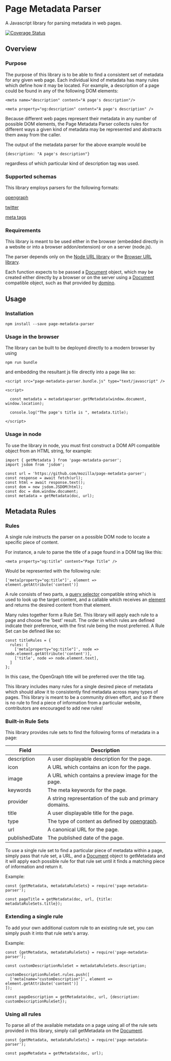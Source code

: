 # Page Metadata Parser
A Javascript library for parsing metadata in web pages.

[![Coverage Status](https://coveralls.io/repos/github/mozilla/page-metadata-parser/badge.svg?branch=master)](https://coveralls.io/github/mozilla/page-metadata-parser?branch=master)

## Overview

### Purpose

The purpose of this library is to be able to find a consistent set of metadata for any given web page.  Each individual kind of metadata has many rules which define how it may be located.  For example, a description of a page could be found in any of the following DOM elements:

    <meta name="description" content="A page's description"/>

    <meta property="og:description" content="A page's description" />

Because different web pages represent their metadata in any number of possible DOM elements, the Page Metadata Parser collects rules for different ways a given kind of metadata may be represented and abstracts them away from the caller.

The output of the metadata parser for the above example would be

    {description: "A page's description"}

regardless of which particular kind of description tag was used.

### Supported schemas

This library employs parsers for the following formats:

[opengraph](http://ogp.me/)

[twitter](https://dev.twitter.com/cards/markup)

[meta tags](https://developer.mozilla.org/en/docs/Web/HTML/Element/meta)

### Requirements

This library is meant to be used either in the browser (embedded directly in a website or into a browser addon/extension) or on a server (node.js).

The parser depends only on the [Node URL library](https://nodejs.org/api/url.html) or the [Browser URL library](https://developer.mozilla.org/en-US/docs/Web/API/Document/URL). 

Each function expects to be passed a [Document](https://developer.mozilla.org/en-US/docs/Web/API/Document) object, which may be created either directly by a browser or on the server using a [Document](https://developer.mozilla.org/en-US/docs/Web/API/Document) compatible object, such as that provided by [domino](https://github.com/fgnass/domino).

## Usage

### Installation

    npm install --save page-metadata-parser

### Usage in the browser

The library can be built to be deployed directly to a modern browser by using

    npm run bundle

and embedding the resultant js file directly into a page like so:

    <script src="page-metadata-parser.bundle.js" type="text/javascript" />

    <script>

      const metadata = metadataparser.getMetadata(window.document, window.location);

      console.log("The page's title is ", metadata.title);

    </script>

### Usage in node

To use the library in node, you must first construct a DOM API compatible object from an HTML string, for example:

    import { getMetadata } from 'page-metadata-parser';
    import jsdom from 'jsdom';

    const url = 'https://github.com/mozilla/page-metadata-parser';
    const response = await fetch(url);
    const html = await response.text();
    const dom = new jsdom.JSDOM(html);
    const doc = dom.window.document;
    const metadata = getMetadata(doc, url);

## Metadata Rules

### Rules

A single rule instructs the parser on a possible DOM node to locate a specific piece of content.  

For instance, a rule to parse the title of a page found in a DOM tag like this:

    <meta property="og:title" content="Page Title" />

Would be represented with the following rule:

    ['meta[property="og:title"]', element => element.getAttribute('content')]

A rule consists of two parts, a [query selector](https://developer.mozilla.org/en-US/docs/Web/API/Document/querySelector) compatible string which is used to look up the target content, and a callable which receives an [element](https://developer.mozilla.org/en-US/docs/Web/API/Element) and returns the desired content from that element.

Many rules together form a Rule Set.  This library will apply each rule to a page and choose the 'best' result.  The order in which rules are defined indicate their preference, with the first rule being the most preferred.  A Rule Set can be defined like so:

    const titleRules = {
      rules: [
        ['meta[property="og:title"]', node => node.element.getAttribute('content')],
        ['title', node => node.element.text],
      ]
    };

In this case, the OpenGraph title will be preferred over the title tag.

This library includes many rules for a single desired piece of metadata which should allow it to consistently find metadata across many types of pages.  This library is meant to be a community driven effort, and so if there is no rule to find a piece of information from a particular website, contributors are encouraged to add new rules!

### Built-in Rule Sets 

This library provides rule sets to find the following forms of metadata in a page:

Field | Description
--- | ---
description | A user displayable description for the page.
icon | A URL which contains an icon for the page.
image | A URL which contains a preview image for the page.
keywords | The meta keywords for the page.
provider | A string representation of the sub and primary domains.
title | A user displayable title for the page.
type | The type of content as defined by [opengraph](http://ogp.me/#types).
url | A canonical URL for the page.
publishedDate | The published date of the page.

To use a single rule set to find a particular piece of metadata within a page, simply pass that rule set, a URL,  and a [Document](https://developer.mozilla.org/en-US/docs/Web/API/Document) object to getMetadata and it will apply each possible rule for that rule set until it finds a matching piece of information and return it.

Example:

    const {getMetadata, metadataRuleSets} = require('page-metadata-parser');

    const pageTitle = getMetadata(doc, url, {title: metadataRuleSets.title});


### Extending a single rule

To add your own additional custom rule to an existing rule set, you can simply push it into that rule sets's array.

Example:

    const {getMetadata, metadataRuleSets} = require('page-metadata-parser');

    const customDescriptionRuleSet = metadataRuleSets.description;

    customDescriptionRuleSet.rules.push([
      ['meta[name="customDescription"]', element => element.getAttribute('content')]
    ]);

    const pageDescription = getMetadata(doc, url, {description: customDescriptionRuleSet});


### Using all rules

To parse all of the available metadata on a page using all of the rule sets provided in this library, simply call getMetadata on the [Document](https://developer.mozilla.org/en-US/docs/Web/API/Document).

    const {getMetadata, metadataRuleSets} = require('page-metadata-parser');

    const pageMetadata = getMetadata(doc, url);
